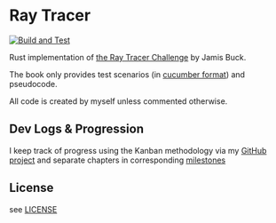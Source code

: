 # Ray Tracer

[![Build and Test](https://github.com/jcsho/ray-tracer/actions/workflows/ci.yml/badge.svg)](https://github.com/jcsho/ray-tracer/actions/workflows/ci.yml)

Rust implementation of [the Ray Tracer Challenge](http://raytracerchallenge.com/) by Jamis Buck.

The book only provides test scenarios (in [cucumber format](https://cucumber.io)) and pseudocode.

All code is created by myself unless commented otherwise.

## Dev Logs & Progression

I keep track of progress using the Kanban methodology via my [GitHub project](https://github.com/users/jcsho/projects/2)
and separate chapters in corresponding [milestones](https://github.com/jcsho/ray-tracer/milestones)

## License

see [LICENSE](./LICENSE)
